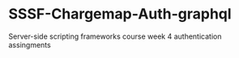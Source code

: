 # SSSF-Chargemap-Auth-graphql
Server-side scripting frameworks course week 4 authentication assingments
